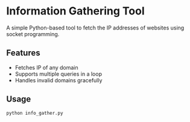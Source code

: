 # Information Gathering Tool

A simple Python-based tool to fetch the IP addresses of websites using socket programming.

## Features
- Fetches IP of any domain
- Supports multiple queries in a loop
- Handles invalid domains gracefully

## Usage
```bash
python info_gather.py
